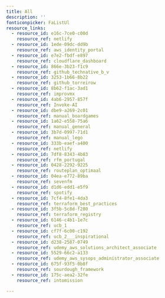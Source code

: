 ```yaml
---
title: All
description: ''
fonticonpicker: FaListUl
resource_links:
  - resource_id: e16c-7ce0-c00d
    resource_ref: netlify
  - resource_id: 1ede-09dc-dd9b
    resource_ref: aws_identity_portal
  - resource_id: e7e2-fbdf-e897
    resource_ref: cloudflare_dashboard
  - resource_id: 866e-3b23-f1c9
    resource_ref: github_technative_b_v
  - resource_id: 3253-1b66-8b22
    resource_ref: github_torreirow
  - resource_id: 8b62-f1ac-3ad1
    resource_ref: improvmx
  - resource_id: 4ab6-2957-857f
    resource_ref: Invoke-AI
  - resource_id: dbe9-a269-2c01
    resource_ref: manual_boardgames
  - resource_id: 1a62-e558-75a6
    resource_ref: manual_general
  - resource_id: 3b7d-0997-71d1
    resource_ref: manual_lego
  - resource_id: 333b-eaef-a400
    resource_ref: netlify
  - resource_id: 7df8-8343-4b83
    resource_ref: rfm_portugal
  - resource_id: 0428-2292-9225
    resource_ref: routeplan_optimaal
  - resource_id: 04ea-e772-89ba
    resource_ref: sevenfm
  - resource_id: d1d6-edd1-e5f9
    resource_ref: spotify
  - resource_id: 7cf4-8fe1-4da3
    resource_ref: terraform_best_practices
  - resource_id: 3f5b-5c8d-f280
    resource_ref: terraform_registry
  - resource_id: 6146-c4b1-1e7c
    resource_ref: ucb_1
  - resource_id: cf7f-6c00-c192
    resource_ref: ucb_2___inspirational
  - resource_id: d238-2587-0749
    resource_ref: udemy_aws_solutions_architect_associate
  - resource_id: 5529-66c2-a133
    resource_ref: udemy_aws_sysops_administrator_associate
  - resource_id: 675f-93f5-0b8f
    resource_ref: sourdough_framework
  - resource_id: 175c-aea2-32fe
    resource_ref: intomission

---
```








